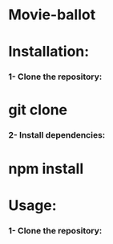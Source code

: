 # Movie-ballot

# Installation:

### 1- Clone the repository:
# git clone

### 2- Install dependencies:
# npm install

# Usage:

### 1- Clone the repository:
